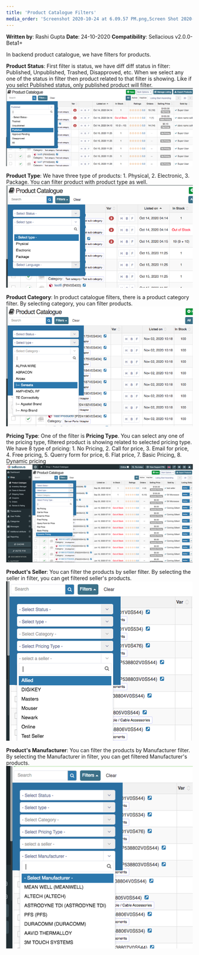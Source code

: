 ```yaml
---
title: 'Product Catalogue Filters'
media_order: 'Screenshot 2020-10-24 at 6.09.57 PM.png,Screen Shot 2020-10-30 at 2.56.45 PM.png,Screen Shot 2020-10-30 at 3.20.48 PM.png,Screen Shot 2020-11-03 at 4.23.10 PM.png,Screen Shot 2020-11-03 at 4.35.30 PM.png,Screen Shot 2020-11-03 at 4.36.16 PM.png'
---
```


**Written by**: Rashi Gupta
**Date**: 24-10-2020
**Compatibility**: Sellacious v2.0.0-Beta1+

In backend product catalogue, we have filters for products. 

**Product Status**: First filter is status, we have diff diff status in filter: Published, Unpublished, Trashed, Disapproved, etc. When we select any one of the status in filter then product related to that filter is showing. Like if you selct Published status, only published product will filter.
![](Screen%20Shot%202020-10-30%20at%202.56.45%20PM.png)

**Product Type**: We have three type of products: 1. Physical, 2. Electronic, 3. Package. You can filter product with product type as well.
![](Screen%20Shot%202020-10-30%20at%203.20.48%20PM.png)

**Product Category**: In product catalogue filters, there is a product category filter. By selecting category, you can filter products.
![](Screen%20Shot%202020-11-03%20at%204.23.10%20PM.png)

**Pricing Type**: One of the filter is **Pricing Type**. You can select any one of the pricing type, filtered product is showing related to selected pricing type. We have 8 type of pricing: 1. No Pricing, 2. Call for price, 3. Email for price, 4. Free pricing, 5. Querry form for price, 6. Flat price, 7. Basic Pricing, 8. Dynamic pricing
![](Screenshot%202020-10-24%20at%206.09.57%20PM.png)

**Product's Seller**: You can filter the products by seller filter. By selecting the seller in filter, you can get filtered seller's products.
![](Screen%20Shot%202020-11-03%20at%204.35.30%20PM.png)

**Product's Manufacturer**: You can filter the products by Manufacturer filter. By selecting the Manufacturer in filter, you can get filtered Manufacturer's products.
![](Screen%20Shot%202020-11-03%20at%204.36.16%20PM.png)

